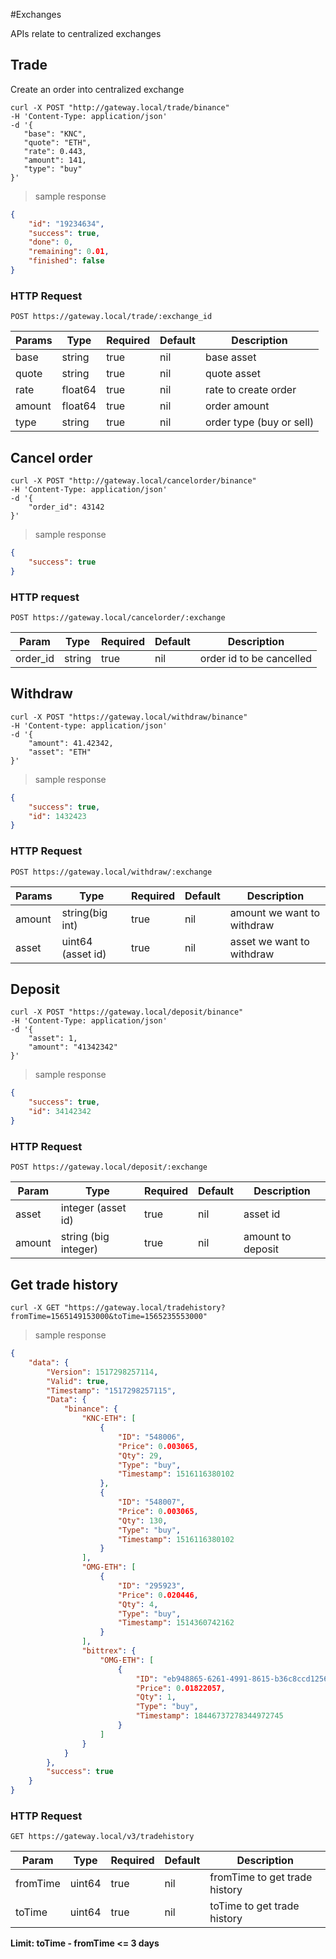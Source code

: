 #Exchanges

APIs relate to centralized exchanges

## Trade

Create an order into centralized exchange

```shell
curl -X POST "http://gateway.local/trade/binance"
-H 'Content-Type: application/json'
-d '{
   "base": "KNC",
   "quote": "ETH",
   "rate": 0.443,
   "amount": 141,
   "type": "buy" 
}'
```

> sample response

```json
{
    "id": "19234634",
    "success": true,
    "done": 0,
    "remaining": 0.01,
    "finished": false
}
```

### HTTP Request

`POST https://gateway.local/trade/:exchange_id`

Params | Type | Required | Default | Description
------ | ---- | -------- | ------- | -----------
base | string | true | nil | base asset
quote | string | true | nil | quote asset
rate | float64 | true | nil | rate to create order
amount | float64 | true | nil | order amount 
type | string | true | nil | order type (buy or sell)


## Cancel order 

```shell
curl -X POST "http://gateway.local/cancelorder/binance"
-H 'Content-Type: application/json'
-d '{
    "order_id": 43142
}'
```

> sample response

```json
{
    "success": true
}
```

### HTTP request

`POST https://gateway.local/cancelorder/:exchange`

Param | Type | Required | Default | Description
----- | ---- | -------- | ------- | -----------
order_id | string | true | nil | order id to be cancelled

## Withdraw

```shell
curl -X POST "https://gateway.local/withdraw/binance"
-H 'Content-type: application/json'
-d '{
    "amount": 41.42342,
    "asset": "ETH"
}'
```

> sample response

```json
{
    "success": true,
    "id": 1432423
}
```

### HTTP Request

`POST https://gateway.local/withdraw/:exchange`

Params | Type | Required | Default | Description
------ | ---- | -------- | ------- | -----------
amount | string(big int) | true | nil | amount we want to withdraw
asset | uint64 (asset id) | true | nil | asset we want to withdraw


## Deposit

```shell
curl -X POST "https://gateway.local/deposit/binance"
-H 'Content-Type: application/json'
-d '{
    "asset": 1,
    "amount": "41342342"
}'
```

> sample response

```json
{
    "success": true,
    "id": 34142342
}
```

### HTTP Request

`POST https://gateway.local/deposit/:exchange`

Param | Type | Required | Default | Description
----- | ---- | -------- | ------- | -----------
asset | integer (asset id) | true | nil | asset id
amount | string (big integer) | true | nil | amount to deposit


## Get trade history

```shell
curl -X GET "https://gateway.local/tradehistory?fromTime=1565149153000&toTime=1565235553000"
```

> sample response

```json
{
    "data": {
        "Version": 1517298257114,
        "Valid": true,
        "Timestamp": "1517298257115",
        "Data": {
            "binance": {
                "KNC-ETH": [
                    {
                        "ID": "548006",
                        "Price": 0.003065,
                        "Qty": 29,
                        "Type": "buy",
                        "Timestamp": 1516116380102
                    },
                    {
                        "ID": "548007",
                        "Price": 0.003065,
                        "Qty": 130,
                        "Type": "buy",
                        "Timestamp": 1516116380102
                    }
                ],
                "OMG-ETH": [
                    {
                        "ID": "295923",
                        "Price": 0.020446,
                        "Qty": 4,
                        "Type": "buy",
                        "Timestamp": 1514360742162
                    }
                ],
                "bittrex": {
                    "OMG-ETH": [
                        {
                            "ID": "eb948865-6261-4991-8615-b36c8ccd1256",
                            "Price": 0.01822057,
                            "Qty": 1,
                            "Type": "buy",
                            "Timestamp": 18446737278344972745
                        }
                    ]
                }
            }
        },
        "success": true
    }
}
```

### HTTP Request

`GET https://gateway.local/v3/tradehistory`

Param | Type | Required | Default | Description
----- | ---- | -------- | ------- | -----------
fromTime | uint64 | true | nil | fromTime to get trade history
toTime | uint64 | true | nil | toTime to get trade history

**Limit: toTime - fromTime <= 3 days**

